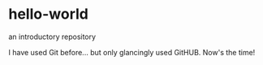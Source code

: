 # hello-world
an introductory repository

I have used Git before... but only glancingly used GitHUB. Now's the time!
